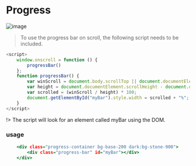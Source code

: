 # Progress

![image](./../../_media/examples/progress/progress-bar.gif)

> To use the progress bar on scroll, the following script needs to be included.
```.js
<script>
    window.onscroll = function () {
        progressBar()
    };
    function progressBar() {
        var winScroll = document.body.scrollTop || document.documentElement.scrollTop;
        var height = document.documentElement.scrollHeight - document.documentElement.clientHeight;
        var scrolled = (winScroll / height) * 100;
        document.getElementById("myBar").style.width = scrolled + "%";
    }
</script>
```

!> The script will look for an element called myBar using the DOM.

### usage

```.html
    <div class="progress-container bg-base-200 dark:bg-stone-900">
        <div class="progress-bar" id="myBar"></div>
    </div>
```